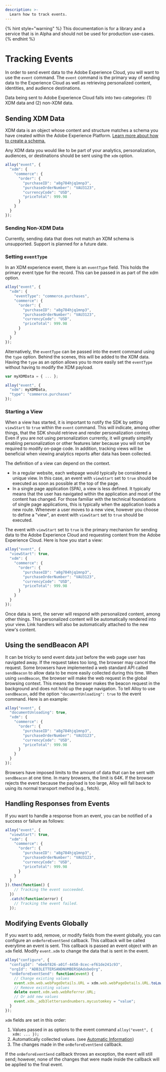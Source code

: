 ```yaml
---
description: >-
  Learn how to track events. 
---
```


{% hint style="warning" %}
This documentation is for a library and a service that is in Alpha and should not be used for production use-cases. 
{% endhint %}

# Tracking Events

In order to send event data to the Adobe Experience Cloud, you will want to use the `event` command. The `event` command is the primary way of sending data to the Experience Cloud as well as retrieving personalized content, identities, and audience destinations.

Data being sent to Adobe Experience Cloud falls into two categories: (1) XDM data and (2) non-XDM data.

## Sending XDM Data

XDM data is an object whose content and structure matches a schema you have created within the Adobe Experience Platform. [Learn more about how to create a schema.](https://www.adobe.io/apis/experienceplatform/home/tutorials/alltutorials.html#!api-specification/markdown/narrative/tutorials/schema_editor_tutorial/schema_editor_tutorial.md)

Any XDM data you would like to be part of your analytics, personalization, audiences, or destinations should be sent using the `xdm` option.

```javascript
alloy("event", {
  "xdm": {
    "commerce": {
      "order": {
        "purchaseID": "a8g784hjq1mnp3",
        "purchaseOrderNumber": "VAU3123",
        "currencyCode": "USD",
        "priceTotal": 999.98
      }
    }
  }
});
``` 

### Sending Non-XDM Data

Currently, sending data that does not match an XDM schema is unsupported. Support is planned for a future date.

### Setting `eventType`

In an XDM experience event, there is an `eventType` field. This holds the primary event type for the record. This can be passed in as part of the xdm option.

```javascript
alloy("event", {
  "xdm": {
    "eventType": "commerce.purchases",
    "commerce": {
      "order": {
        "purchaseID": "a8g784hjq1mnp3",
        "purchaseOrderNumber": "VAU3123",
        "currencyCode": "USD",
        "priceTotal": 999.98
      }
    }
  }
});
```

Alternatively, the `eventType` can be passed into the event command using the `type` option. Behind the scenes, this will be added to the XDM data. Having the `type` as an option allows you to more easily set the `eventType` without having to modify the XDM payload.

```javascript
var myXDMData = { ... };

alloy("event", {
  "xdm": myXDMData,
  "type": "commerce.purchases"
});
```

### Starting a View

When a view has started, it is important to notify the SDK by setting `viewStart` to `true` within the `event` command. This will indicate, among other things, that the SDK should retrieve and render personalization content. Even if you are not using personalization currently, it will greatly simplify enabling personalization or other features later because you will not be required to modify on-page code. In addition, tracking views will be beneficial when viewing analytics reports after data has been collected.

The definition of a view can depend on the context.

* In a regular website, each webpage would typically be considered a unique view. In this case, an event with `viewStart` set to `true` should be executed as soon as possible at the top of the page.
* In a single page application \(SPA\), a view is less defined. It typically means that the user has navigated within the application and most of the content has changed. For those familiar with the technical foundations of single page applications, this is typically when the application loads a new route. Whenever a user moves to a new view, however you choose to define a "view", an event with `viewStart` set to `true` should be executed.

The event with `viewStart` set to `true` is the primary mechanism for sending data to the Adobe Experience Cloud and requesting content from the Adobe Experience Cloud. Here is how you start a view:

```javascript
alloy("event", {
  "viewStart": true,
  "xdm": {
    "commerce": {
      "order": {
        "purchaseID": "a8g784hjq1mnp3",
        "purchaseOrderNumber": "VAU3123",
        "currencyCode": "USD",
        "priceTotal": 999.98
      }
    }
  }
});
```

Once data is sent, the server will respond with personalized content, among other things. This personalized content will be automatically rendered into your view. Link handlers will also be automatically attached to the new view's content.

## Using the sendBeacon API

It can be tricky to send event data just before the web page user has navigated away. If the request takes too long, the browser may cancel the request. Some browsers have implemented a web standard API called `sendBeacon` to allow data to be more easily collected during this time. When using `sendBeacon`, the browser will make the web request in the global browsing context. This means the browser makes the beacon request in the background and does not hold up the page navigation. To tell Alloy to use `sendBeacon`, add the option `"documentUnloading": true` to the event command.  Here is an example:

```javascript
alloy("event", {
  "documentUnloading": true,
  "xdm": {
    "commerce": {
      "order": {
        "purchaseID": "a8g784hjq1mnp3",
        "purchaseOrderNumber": "VAU3123",
        "currencyCode": "USD",
        "priceTotal": 999.98
      }
    }
  }
});
```

Browsers have imposed limits to the amount of data that can be sent with `sendBeacon` at one time. In many browsers, the limit is 64K. If the browser rejects the event because the payload is too large, Alloy will fall back to using its normal transport method (e.g., fetch).

## Handling Responses from Events

If you want to handle a response from an event, you can be notified of a success or failure as follows: 

```javascript
alloy("event", {
  "viewStart": true,
  "xdm": {
    "commerce": {
      "order": {
        "purchaseID": "a8g784hjq1mnp3",
        "purchaseOrderNumber": "VAU3123",
        "currencyCode": "USD",
        "priceTotal": 999.98
      }
    }
  }
}).then(function() {
    // Tracking the event succeeded.
  })
  .catch(function(error) {
    // Tracking the event failed.
  });
```
 
## Modifying Events Globally

If you want to add, remove, or modify fields from the event globally, you can configure an `onBeforeEventSend` callback.  This callback will be called everytime an event is sent.  This callback is passed an event object with an `xdm` field.  Modify `event.xdm` to change the data that is sent in the event.

```javascript
alloy("configure", {
  "configId": "ebebf826-a01f-4458-8cec-ef61de241c93",
  "orgId": "ADB3LETTERSANDNUMBERS@AdobeOrg",
  "onBeforeEventSend": function(event) {
    // Change existing values
    event.xdm.web.webPageDetails.URL = xdm.web.webPageDetails.URL.toLowerCase();
    // Remove existing values
    delete event.xdm.web.webReferrer.URL;
    // Or add new values
    event.xdm._adb3lettersandnumbers.mycustomkey = "value";
  }
});
```

`xdm` fields are set in this order:

1. Values passed in as options to the event command `alloy("event", { xdm: ... });`
2. Automatically collected values.  (see [Automatic Information](../reference/automatic-information.md))
3. The changes made in the `onBeforeEventSend` callback.

If the `onBeforeEventSend` callback throws an exception, the event will still send; however, none of the changes that were made inside the callback will be applied to the final event.
